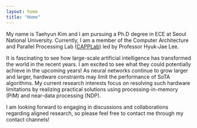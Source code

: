 ```yaml
---
layout: home
title: "Home"
---
```


My name is Taehyun Kim and I am pursuing a Ph.D degree in ECE at Seoul National
University. Currently, I am a member of the Computer Architecture and Parallel Processing Lab
([CAPPLab](http://capp.snu.ac.kr/)) led by Professor Hyuk-Jae Lee.

It is fascinating to see how large-scale artificial intelligence has transformed the
world in the recent years. I am excited to see what they could potentially achieve in
the upcoming years! As neural networks continue to grow larger and larger, hardware
constraints may limit the performance of SoTA algorithms.
My current research interests focus on resolving such hardware limitations by realizing
practical solutions using processing-in-memory (PIM) and near-data processing (NDP).

I am looking forward to engaging in discussions and collaborations regarding aligned
research, so please feel free to contact me through my contact channels!